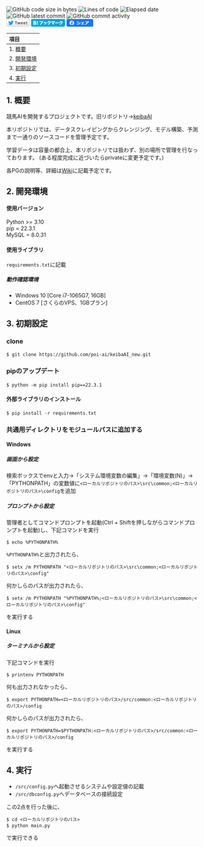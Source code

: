 ![GitHub code size in bytes](https://img.shields.io/github/languages/code-size/poi-ai/keibaAI_new)
![Lines of code](https://img.shields.io/tokei/lines/github/poi-ai/keibaAI_new)
![Elapsed date](https://img.shields.io/date/1673284347?label=first%20commit)
![GitHub latest commit](https://img.shields.io/github/last-commit/poi-ai/keibaAI_new)
![GitHub commit activity](https://img.shields.io/github/commit-activity/m/poi-ai/keibaAI_new)<br>
[![Twitter](https://github.com/poi-ai/img/blob/main/twitter.png)](https://twitter.com/intent/tweet?text=poi-ai/keibaAI&url=https://github.com/poi-ai/keibaAI_new)
[![はてなブックマーク](https://github.com/poi-ai/img/blob/main/hatebu.png)](https://b.hatena.ne.jp/entry/s/github.com/poi-ai/keibaAI_new)
[![Facebook](https://github.com/poi-ai/img/blob/main/facebook.png)](https://www.facebook.com/sharer/sharer.php?u=https://github.com/poi-ai/keibaAI_new)

|項目|
| :--- |
| 1. [概要](#anchor1) |
| 2. [開発環境](#anchor2)|
| 3. [初期設定](#anchor3)|
| 4. [実行](#anchor4)|

<!--
| 5. [](#anchor5)| -->

<a id="anchor1"></a>
## 1. 概要
競馬AIを開発するプロジェクトです。旧リポジトリ→[keibaAI](https://github.com/poi-ai/keibaAI)

本リポジトリでは、データスクレイピングからクレンジング、モデル構築、予測まで一通りのソースコードを管理予定です。

学習データは容量の都合上、本リポジトリでは扱わず、別の場所で管理を行なっております。
(ある程度完成に近づいたらprivateに変更予定です。)

各PGの説明等、詳細は[Wiki](https://github.com/poi-ai/keibaAI_new/wiki)に記載予定です。

<a id="anchor2"></a>
## 2. 開発環境

#### 使用バージョン
Python >= 3.10<br>
pip = 22.3.1<br>
MySQL = 8.0.31

#### 使用ライブラリ
`requirements.txt`に記載

##### 動作確認環境
* Windows 10 [Core i7-1065G7, 16GB]
* CentOS 7   [さくらのVPS、1GBプラン]

<a id="anchor3"></a>
## 3. 初期設定
### clone
```
$ git clone https://github.com/poi-ai/keibaAI_new.git
```

### pipのアップデート
```
$ python -m pip install pip==22.3.1
```

#### 外部ライブラリのインストール
```
$ pip install -r requirements.txt
```

### 共通用ディレクトリをモジュールパスに追加する

#### Windows

##### 画面から設定
検索ボックスでenvと入力→「システム環境変数の編集」→「環境変数(N)」→「PYTHONPATH」の変数値に`<ローカルリポジトリのパス>\src\common;<ローカルリポジトリのパス>\config`を追加

##### プロンプトから設定

管理者としてコマンドプロンプトを起動(Ctrl + Shiftを押しながらコマンドプロンプトを起動)し、下記コマンドを実行

```
$ echo %PYTHONPATH%
```

`%PYTHONPATH%`と出力されたら、

```
$ setx /m PYTHONPATH "<ローカルリポジトリのパス>\src\common;<ローカルリポジトリのパス>\config"
```

何かしらのパスが出力されたら、

```
$ setx /m PYTHONPATH "%PYTHONPATH%;<ローカルリポジトリのパス>\src\common;<ローカルリポジトリのパス>\config"
```

を実行する

#### Linux
##### ターミナルから設定
下記コマンドを実行

```
$ printenv PYTHONPATH
```

何も出力されなかったら、

```
$ export PYTHONPATH=<ローカルリポジトリのパス>/src/common:<ローカルリポジトリのパス>/config
```

何かしらのパスが出力されたら、

```
$ export PYTHONPATH=$PYTHONPATH:<ローカルリポジトリのパス>/src/common:<ローカルリポジトリのパス>/config
```

を実行する

<a id="anchor4"></a>
## 4. 実行

* `/src/config.py`へ起動させるシステムや設定値の記載
* `/src/dbconfig.py`へデータベースの接続設定

この2点を行った後に、

```
$ cd <ローカルリポジトリのパス>
$ python main.py
```

で実行できる
